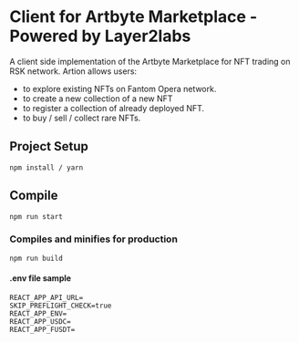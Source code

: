 # Client for Artbyte Marketplace - Powered by Layer2labs

A client side implementation of the Artbyte  Marketplace  for NFT trading on RSK network.
Artion allows users: 
- to explore existing NFTs on Fantom Opera network.
- to create a new collection of a new NFT
- to register a collection of already deployed NFT.
- to buy / sell / collect rare NFTs.


## Project Setup
```
npm install / yarn
```

## Compile
```
npm run start
```

### Compiles and minifies for production
```
npm run build
```

#### .env file sample
```
REACT_APP_API_URL=
SKIP_PREFLIGHT_CHECK=true
REACT_APP_ENV=
REACT_APP_USDC=
REACT_APP_FUSDT=
```
